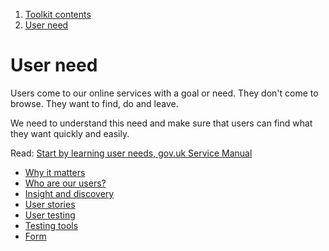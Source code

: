 1.  [Toolkit contents](/contents)
2.  [User need](#)

# User need

Users come to our online services with a goal or need. They don't come to browse. They want to find, do and leave.

We need to understand this need and make sure that users can find what they want quickly and easily.

Read: [Start by learning user needs, gov.uk Service Manual](https://www.gov.uk/service-manual/user-research/start-by-learning-user-needs)

*   [Why it matters](why-it-matters)
*   [Who are our users?](who-are-our-users)
*   [Insight and discovery](insight-and-discovery)
*   [User stories](user-stories)
*   [User testing](user-testing)
*   [Testing tools](testing-tools)
*   [Form](form)
